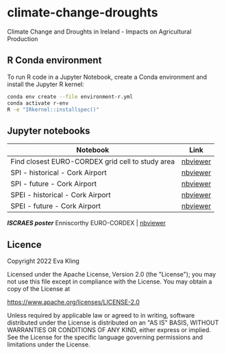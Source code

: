 # climate-change-droughts

Climate Change and Droughts in Ireland - Impacts on Agricultural Production

## R Conda environment

To run R code in a Jupyter Notebook, create a Conda environment and install the Jupyter R kernel:

```sh
conda env create --file environment-r.yml
conda activate r-env
R -e "IRkernel::installspec()"
```

## Jupyter notebooks

Notebook | Link
--- | ---
Find closest EURO-CORDEX grid cell to study area | [nbviewer](https://nbviewer.org/github/ClimAg/climate-change-droughts/blob/main/docs/eurocordex-find-icell.ipynb)
SPI - historical - Cork Airport | [nbviewer](https://nbviewer.org/github/ClimAg/climate-change-droughts/blob/main/docs/eurocordex-process-spi-hist-ca.ipynb)
SPI - future - Cork Airport | [nbviewer](https://nbviewer.org/github/ClimAg/climate-change-droughts/blob/main/docs/eurocordex-process-spi-future-ca.ipynb)
SPEI - historical - Cork Airport | [nbviewer](https://nbviewer.org/github/ClimAg/climate-change-droughts/blob/main/docs/eurocordex-process-spei-hist-ca.ipynb)
SPEI - future - Cork Airport | [nbviewer](https://nbviewer.org/github/ClimAg/climate-change-droughts/blob/main/docs/eurocordex-process-spei-future-ca.ipynb)
***ISCRAES poster***
Enniscorthy EURO-CORDEX | [nbviewer](https://nbviewer.org/github/ClimAg/climate-change-droughts/blob/main/docs/enniscorthy.ipynb)

## Licence

Copyright 2022 Eva Kling

Licensed under the Apache License, Version 2.0 (the "License");
you may not use this file except in compliance with the License.
You may obtain a copy of the License at

  <https://www.apache.org/licenses/LICENSE-2.0>

Unless required by applicable law or agreed to in writing, software
distributed under the License is distributed on an "AS IS" BASIS,
WITHOUT WARRANTIES OR CONDITIONS OF ANY KIND, either express or implied.
See the License for the specific language governing permissions and
limitations under the License.
